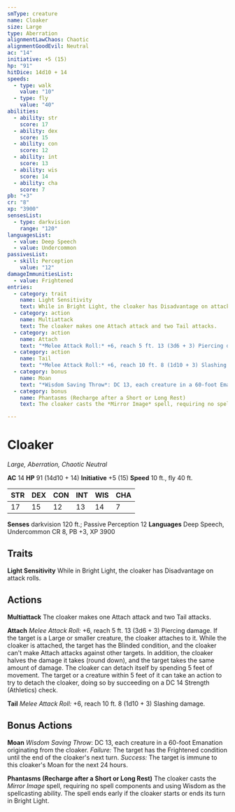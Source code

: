 ```yaml
---
smType: creature
name: Cloaker
size: Large
type: Aberration
alignmentLawChaos: Chaotic
alignmentGoodEvil: Neutral
ac: "14"
initiative: +5 (15)
hp: "91"
hitDice: 14d10 + 14
speeds:
  - type: walk
    value: "10"
  - type: fly
    value: "40"
abilities:
  - ability: str
    score: 17
  - ability: dex
    score: 15
  - ability: con
    score: 12
  - ability: int
    score: 13
  - ability: wis
    score: 14
  - ability: cha
    score: 7
pb: "+3"
cr: "8"
xp: "3900"
sensesList:
  - type: darkvision
    range: "120"
languagesList:
  - value: Deep Speech
  - value: Undercommon
passivesList:
  - skill: Perception
    value: "12"
damageImmunitiesList:
  - value: Frightened
entries:
  - category: trait
    name: Light Sensitivity
    text: While in Bright Light, the cloaker has Disadvantage on attack rolls.
  - category: action
    name: Multiattack
    text: The cloaker makes one Attach attack and two Tail attacks.
  - category: action
    name: Attach
    text: "*Melee Attack Roll:* +6, reach 5 ft. 13 (3d6 + 3) Piercing damage. If the target is a Large or smaller creature, the cloaker attaches to it. While the cloaker is attached, the target has the Blinded condition, and the cloaker can't make Attach attacks against other targets. In addition, the cloaker halves the damage it takes (round down), and the target takes the same amount of damage. The cloaker can detach itself by spending 5 feet of movement. The target or a creature within 5 feet of it can take an action to try to detach the cloaker, doing so by succeeding on a DC 14 Strength (Athletics) check."
  - category: action
    name: Tail
    text: "*Melee Attack Roll:* +6, reach 10 ft. 8 (1d10 + 3) Slashing damage."
  - category: bonus
    name: Moan
    text: "*Wisdom Saving Throw*: DC 13, each creature in a 60-foot Emanation originating from the cloaker. *Failure:*  The target has the Frightened condition until the end of the cloaker's next turn. *Success:*  The target is immune to this cloaker's Moan for the next 24 hours."
  - category: bonus
    name: Phantasms (Recharge after a Short or Long Rest)
    text: The cloaker casts the *Mirror Image* spell, requiring no spell components and using Wisdom as the spellcasting ability. The spell ends early if the cloaker starts or ends its turn in Bright Light.

---
```


# Cloaker
*Large, Aberration, Chaotic Neutral*

**AC** 14
**HP** 91 (14d10 + 14)
**Initiative** +5 (15)
**Speed** 10 ft., fly 40 ft.

| STR | DEX | CON | INT | WIS | CHA |
| --- | --- | --- | --- | --- | --- |
| 17 | 15 | 12 | 13 | 14 | 7 |

**Senses** darkvision 120 ft.; Passive Perception 12
**Languages** Deep Speech, Undercommon
CR 8, PB +3, XP 3900

## Traits

**Light Sensitivity**
While in Bright Light, the cloaker has Disadvantage on attack rolls.

## Actions

**Multiattack**
The cloaker makes one Attach attack and two Tail attacks.

**Attach**
*Melee Attack Roll:* +6, reach 5 ft. 13 (3d6 + 3) Piercing damage. If the target is a Large or smaller creature, the cloaker attaches to it. While the cloaker is attached, the target has the Blinded condition, and the cloaker can't make Attach attacks against other targets. In addition, the cloaker halves the damage it takes (round down), and the target takes the same amount of damage. The cloaker can detach itself by spending 5 feet of movement. The target or a creature within 5 feet of it can take an action to try to detach the cloaker, doing so by succeeding on a DC 14 Strength (Athletics) check.

**Tail**
*Melee Attack Roll:* +6, reach 10 ft. 8 (1d10 + 3) Slashing damage.

## Bonus Actions

**Moan**
*Wisdom Saving Throw*: DC 13, each creature in a 60-foot Emanation originating from the cloaker. *Failure:*  The target has the Frightened condition until the end of the cloaker's next turn. *Success:*  The target is immune to this cloaker's Moan for the next 24 hours.

**Phantasms (Recharge after a Short or Long Rest)**
The cloaker casts the *Mirror Image* spell, requiring no spell components and using Wisdom as the spellcasting ability. The spell ends early if the cloaker starts or ends its turn in Bright Light.

